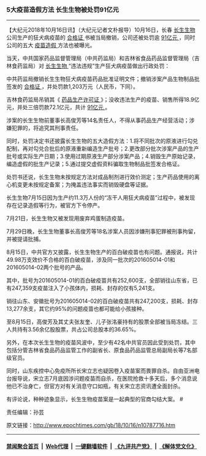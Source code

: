 ### 5大疫苗造假方法 长生生物被处罚91亿元
------------------------

<p>
 【大纪元2018年10月16日讯】（大纪元记者文朴报导）10月16日，长春
 <a href="http://www.epochtimes.com/gb/tag/%E9%95%BF%E7%94%9F%E7%94%9F%E7%89%A9.html">
  长生生物
 </a>
 公司生产的狂犬病疫苗的
 <a href="http://www.epochtimes.com/gb/tag/%E5%90%88%E6%A0%BC%E8%AF%81.html">
  合格证
 </a>
 书被当局撤销，公司还被处罚逾
 <a href="http://www.epochtimes.com/gb/tag/91%E4%BA%BF%E5%85%83.html">
  91亿元
 </a>
 ，同时公司的五大
 <a href="http://www.epochtimes.com/gb/tag/%E7%96%AB%E8%8B%97%E9%80%A0%E5%81%87.html">
  疫苗造假
 </a>
 方法也被曝光。
</p>
<p>
 当天，中共国家药品监督管理局（中共药监局）和吉林省食品药品监督管理局（吉林食药监局）对
 <a href="http://www.epochtimes.com/gb/tag/%E9%95%BF%E7%94%9F%E7%94%9F%E7%89%A9.html">
  长生生物
 </a>
 “违法违规”生产狂犬病疫苗做出行政处罚：
</p>
<p>
 中共药监局撤销长生生物狂犬病疫苗药品批准证明文件；撤销涉案产品生物制品批签发的
 <a href="http://www.epochtimes.com/gb/tag/%E5%90%88%E6%A0%BC%E8%AF%81.html">
  合格证
 </a>
 ，并处罚款1,203万元（人民币，下同）。
</p>
<p>
 吉林食药监局吊销其《
 <a href="http://www.epochtimes.com/gb/tag/%E8%8D%AF%E5%93%81%E7%94%9F%E4%BA%A7%E8%AE%B8%E5%8F%AF%E8%AF%81.html">
  药品生产许可证
 </a>
 》；没收违法生产的疫苗、销售所得18.9亿元，并处三倍罚款72.1亿元，共计
 <a href="http://www.epochtimes.com/gb/tag/91%E4%BA%BF%E5%85%83.html">
  91亿元
 </a>
 。
</p>
<p>
 涉案的长生生物前董事长高俊芳等14名责任人，不得从事药品生产经营活动；涉嫌犯罪的，将追究其刑事责任。
</p>
<p>
 同时，处罚决定书还披露长生生物的五大造假方法：1.将不同批次的原液进行勾兑配制，再对勾兑合批后的原液重新编造生产批号；2.更改部分批次涉案产品的生产批号或实际生产日期；3.使用过期原液生产部分涉案产品；4.销毁生产原始记录，编造虚假的批生产记录；5.通过提交虚假资料骗取生物制品批签发合格证。
</p>
<p>
 处罚书还说，长生生物未按规定方法对成品制剂进行效价测定；生产药品使用的离心机变更未按规定备案；为掩盖违法事实而销毁硬盘等证据。
</p>
<p>
 长生生物7月15日因为生产约11.3万人份的“冻干人用狂犬病疫苗”过程中，被发现存在记录造假等行为，被官方下令停产。
</p>
<p>
 7月21日，长生生物又被发现用废弃鸡蛋制造疫苗。
</p>
<p>
 7月29日晚，长生生物董事长高俊芳等18名涉案人员因涉嫌刑事犯罪被刑事拘留，并被提请批捕。
</p>
<p>
 8月15日，中共官方又披露，长生生物生产的百白破疫苗也有问题。通报说，共计49.98万支效价不合格的百白破疫苗，涉及同一批次的201605014-01和201605014-02两个批号的产品。
</p>
<p>
 其中，批号为201605014-01的百白破疫苗共有252,600支，全部销往山东省，已有247,359支疫苗注入了小孩体内，损耗、封存的仅有5,241支。
</p>
<p>
 销往山东、安徽批号为201605014-02的百白破疫苗共有247,200支，损耗、封存13,277余支，其它约95%的问题疫苗也都可能给小孩接种。
</p>
<p>
 至8月15日，高俊芳及其丈夫张友奎、儿子张洺豪持有的股票全部被当局冻结。三人共持有3.56余亿股股票，共占公司总股本的36.65%。
</p>
<p>
 另外，在本次长生生物的疫苗风波中，至少有42名中共官员因此受到处罚，其中包括分管吉林省食品药品监管工作的副省长、原食品药品监管总局副局长等7名部级官员。
</p>
<p>
 同时，山东疾控中心免疫所所长宋立志也疑因卷入疫苗案而畏罪自杀。自由亚洲电台报导说，宋立志7月底因涉问题疫苗而自杀，在医院抢救十多天后，多个消息说他已不治身亡，但官方对有关消息守口如瓶，有关宋立志资讯遭全面封杀。
</p>
<p>
 有评论说，种种迹象显示，长生生物疫苗案是一起典型的官商勾结大案。 #
</p>
<p>
 责任编辑：孙芸
</p>

原文链接：http://www.epochtimes.com/gb/18/10/16/n10787716.htm


------------------------
#### [禁闻聚合首页](https://github.com/gfw-breaker/banned-news/blob/master/README.md) &nbsp;|&nbsp; [Web代理](https://github.com/gfw-breaker/open-proxy/blob/master/README.md) &nbsp;|&nbsp; [一键翻墙软件](https://github.com/gfw-breaker/nogfw/blob/master/README.md) &nbsp;|&nbsp; [《九评共产党》](https://github.com/gfw-breaker/9ping.md/blob/master/README.md#九评之一评共产党是什么) &nbsp;|&nbsp; [《解体党文化》](https://github.com/gfw-breaker/jtdwh.md/blob/master/README.md#绪论)
